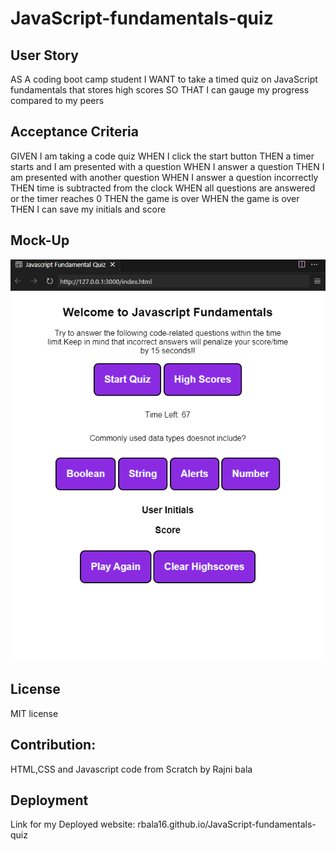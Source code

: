 # JavaScript-fundamentals-quiz

## User Story
AS A coding boot camp student
I WANT to take a timed quiz on JavaScript fundamentals that stores high scores
SO THAT I can gauge my progress compared to my peers


## Acceptance Criteria
GIVEN I am taking a code quiz
WHEN I click the start button
THEN a timer starts and I am presented with a question
WHEN I answer a question
THEN I am presented with another question
WHEN I answer a question incorrectly
THEN time is subtracted from the clock
WHEN all questions are answered or the timer reaches 0
THEN the game is over
WHEN the game is over
THEN I can save my initials and score

## Mock-Up
<img alt="mockup-image" src="./assets/mockup.png">


## License
MIT license

## Contribution:
HTML,CSS and Javascript code from Scratch by Rajni bala

## Deployment
Link for my Deployed website: 
rbala16.github.io/JavaScript-fundamentals-quiz